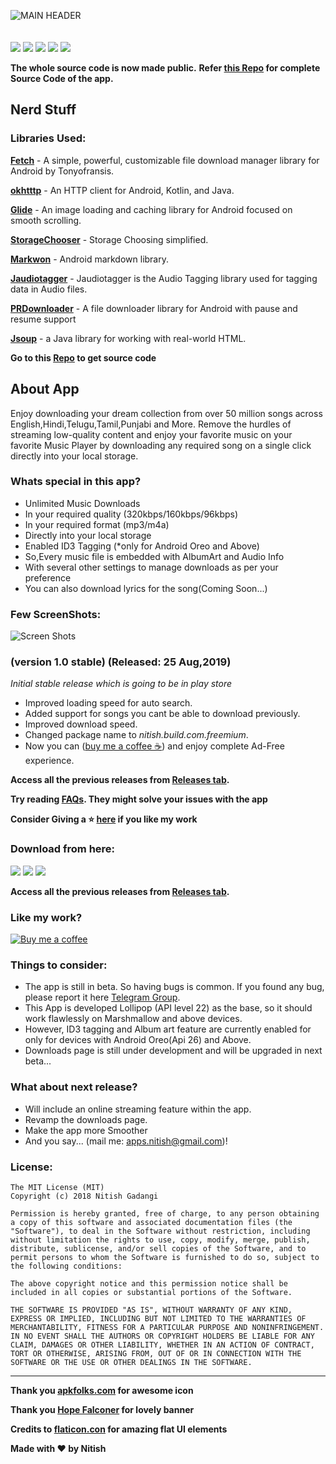 ![MAIN HEADER](https://github.com/NitishGadangi/Freemium-App/blob/master/playstore_banner.png?raw=true)
<br>
<br>
<br>
![](https://img.shields.io/badge/Build-Stable-blue.svg)
![](https://img.shields.io/badge/Version-1.5-green.svg)
![](https://img.shields.io/badge/Required-Android%206.0%2B-brightgreen.svg)
![](https://img.shields.io/badge/Last%20Update-25%20June%202020-red.svg)
![](https://img.shields.io/badge/Downloads-51,200%2B-orange.svg)

**The whole source code is now made public.**
**Refer [this Repo](https://github.com/NitishGadangi/Freemium-App-Src) for complete Source Code of the app.**

## Nerd Stuff
### Libraries Used:
**[Fetch](https://github.com/tonyofrancis/Fetch)** - A simple, powerful, customizable file download manager library for Android by Tonyofransis.

**[okhtttp](https://github.com/square/okhttp)** - An HTTP client for Android, Kotlin, and Java.

**[Glide](https://github.com/bumptech/glide)** - An image loading and caching library for Android focused on smooth scrolling.

**[StorageChooser](https://github.com/codekidX/storage-chooser)** - Storage Choosing simplified.

**[Markwon](https://github.com/noties/Markwon)** - Android markdown library.

**[Jaudiotagger](https://bitbucket.org/ijabz/jaudiotagger/src/master/README.md)** - Jaudiotagger is the Audio Tagging library used for tagging data in Audio files.

**[PRDownloader](https://github.com/MindorksOpenSource/PRDownloader)** - A file downloader library for Android with pause and resume support

**[Jsoup](https://jsoup.org/)** - a Java library for working with real-world HTML.

**Go to this [Repo](https://github.com/NitishGadangi/Freemium-App-Src) to get source code**

## About App
Enjoy downloading your dream collection from over 50 million songs across English,Hindi,Telugu,Tamil,Punjabi and More.
Remove the hurdles of streaming low-quality content and enjoy your favorite music on your favorite Music Player by downloading any required song on a single click directly into your local storage.

### Whats special in this app?
-	Unlimited Music Downloads
-	In your required quality (320kbps/160kbps/96kbps)
-	In your required format (mp3/m4a)
-	Directly into your local storage
-	Enabled ID3 Tagging	(*only for Android Oreo and Above)
-	So,Every music file is embedded with AlbumArt and Audio Info
-	With several other settings to manage downloads as per your preference
-	You can also download lyrics for the song(Coming Soon...)

### Few ScreenShots:

![Screen Shots](https://github.com/NitishGadangi/Freemium-App/blob/master/screen_shots.jpg?raw=true)

### (version 1.0 stable) (Released: 25 Aug,2019)
*Initial stable release which is going to be in play store*
* Improved loading speed for auto search.
* Added support for songs you cant be able to download previously.
* Improved download speed.
* Changed package name to *nitish.build.com.freemium*.
* Now you can ([buy me a coffee ☕](https://github.com/NitishGadangi/Freemium-App/blob/master/buy_me_coffee.md)) and enjoy complete Ad-Free experience.

**Access all the previous releases from [Releases tab](https://github.com/NitishGadangi/Freemium-App/releases).**

**Try reading [FAQs](https://github.com/NitishGadangi/Freemium-App/blob/master/FAQ's.md). They might solve your issues with the app**

**Consider Giving a ⭐ [here](https://github.com/NitishGadangi/Freemium-App) if you like my work**


### Download from here:
[![](https://github.com/NitishGadangi/Freemium-App/blob/master/click_here.png?raw=true)](https://github.com/NitishGadangi/Freemium-Music-App/releases/download/1.1/Freemium_Music_v1.1Stable.apk)
[![](https://github.com/NitishGadangi/Freemium-App/blob/master/google_play_store.png?raw=true)](https://play.google.com/store/apps/details?id=nitish.build.com.freemium)
[![](https://cdn6.aptoide.com/includes/themes/2014/images/aptoide_badge.svg?timestamp=timestamp=20190318)](https://nitish-build-com-freemium.en.aptoide.com/)

**Access all the previous releases from [Releases tab](https://github.com/NitishGadangi/Freemium-App/releases).**

### Like my work?
[![Buy me a coffee](https://github.com/NitishGadangi/Freemium-App/blob/master/ic_buy_me_cofee.png?raw=true)](https://nitishgadangi.github.io/?buy_me_coffee)

### Things to consider:
* The app is still in beta. So having bugs is common. If you found any bug, please report it here [Telegram Group](https://t.me/joinchat/HH4B2xFVtt6_2hbJl_qKQA).
* This App is developed Lollipop (API level 22) as the base, so it should work flawlessly on Marshmallow and above devices.
* However, ID3 tagging and Album art feature are currently enabled for only for devices with Android Oreo(Api 26) and Above.
* Downloads page is still under development and will be upgraded in next beta...

### What about next release?
* Will include an online streaming feature within the app.
* Revamp the downloads page.
* Make the app more Smoother
* And you say... (mail me: apps.nitish@gmail.com)!

### License:
```
The MIT License (MIT)
Copyright (c) 2018 Nitish Gadangi

Permission is hereby granted, free of charge, to any person obtaining a copy of this software and associated documentation files (the "Software"), to deal in the Software without restriction, including without limitation the rights to use, copy, modify, merge, publish, distribute, sublicense, and/or sell copies of the Software, and to permit persons to whom the Software is furnished to do so, subject to the following conditions:

The above copyright notice and this permission notice shall be included in all copies or substantial portions of the Software.

THE SOFTWARE IS PROVIDED "AS IS", WITHOUT WARRANTY OF ANY KIND, EXPRESS OR IMPLIED, INCLUDING BUT NOT LIMITED TO THE WARRANTIES OF MERCHANTABILITY, FITNESS FOR A PARTICULAR PURPOSE AND NONINFRINGEMENT. IN NO EVENT SHALL THE AUTHORS OR COPYRIGHT HOLDERS BE LIABLE FOR ANY CLAIM, DAMAGES OR OTHER LIABILITY, WHETHER IN AN ACTION OF CONTRACT, TORT OR OTHERWISE, ARISING FROM, OUT OF OR IN CONNECTION WITH THE SOFTWARE OR THE USE OR OTHER DEALINGS IN THE SOFTWARE.
```

---------------------------------------------------------------------

**Thank you [apkfolks.com](http://apkfolks.com) for awesome icon**

**Thank you [Hope Falconer](https://github.com/dinesh0430) for lovely banner**

**Credits to [flaticon.con](https://flaticon.com) for amazing flat UI elements**

**Made with ❤️ by Nitish**
